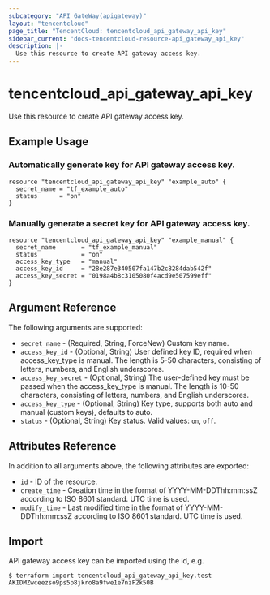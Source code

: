 ```yaml
---
subcategory: "API GateWay(apigateway)"
layout: "tencentcloud"
page_title: "TencentCloud: tencentcloud_api_gateway_api_key"
sidebar_current: "docs-tencentcloud-resource-api_gateway_api_key"
description: |-
  Use this resource to create API gateway access key.
---
```


# tencentcloud_api_gateway_api_key

Use this resource to create API gateway access key.

## Example Usage

### Automatically generate key for API gateway access key.

```hcl
resource "tencentcloud_api_gateway_api_key" "example_auto" {
  secret_name = "tf_example_auto"
  status      = "on"
}
```

### Manually generate a secret key for API gateway access key.

```hcl
resource "tencentcloud_api_gateway_api_key" "example_manual" {
  secret_name       = "tf_example_manual"
  status            = "on"
  access_key_type   = "manual"
  access_key_id     = "28e287e340507fa147b2c8284dab542f"
  access_key_secret = "0198a4b8c3105080f4acd9e507599eff"
}
```

## Argument Reference

The following arguments are supported:

* `secret_name` - (Required, String, ForceNew) Custom key name.
* `access_key_id` - (Optional, String) User defined key ID, required when access_key_type is manual. The length is 5-50 characters, consisting of letters, numbers, and English underscores.
* `access_key_secret` - (Optional, String) The user-defined key must be passed when the access_key_type is manual. The length is 10-50 characters, consisting of letters, numbers, and English underscores.
* `access_key_type` - (Optional, String) Key type, supports both auto and manual (custom keys), defaults to auto.
* `status` - (Optional, String) Key status. Valid values: `on`, `off`.

## Attributes Reference

In addition to all arguments above, the following attributes are exported:

* `id` - ID of the resource.
* `create_time` - Creation time in the format of YYYY-MM-DDThh:mm:ssZ according to ISO 8601 standard. UTC time is used.
* `modify_time` - Last modified time in the format of YYYY-MM-DDThh:mm:ssZ according to ISO 8601 standard. UTC time is used.



## Import

API gateway access key can be imported using the id, e.g.

```
$ terraform import tencentcloud_api_gateway_api_key.test AKIDMZwceezso9ps5p8jkro8a9fwe1e7nzF2k50B
```

